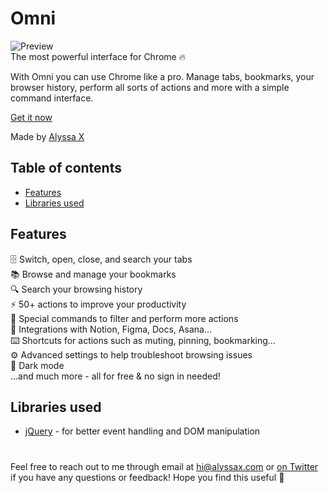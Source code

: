 # Omni
![Preview](preview.gif)
<br>
The most powerful interface for Chrome 🔥

With Omni you can use Chrome like a pro. Manage tabs, bookmarks, your browser history, perform all sorts of actions and more with a simple command interface.

[Get it now](https://chrome.google.com/webstore/detail/omni/mapjgeachilmcbbokkgcbgpbakaaeehi?hl=en&authuser=0)

Made by [Alyssa X](https://alyssax.com)

## Table of contents
- [Features](#features)
- [Libraries used](#libraries-used)

## Features
🗄 Switch, open, close, and search your tabs<br> 📚 Browse and manage your bookmarks<br> 🔍 Search your browsing history<br> ⚡️ 50+ actions to improve your productivity<br> 🔮 Special commands to filter and perform more actions<br> 🧩 Integrations with Notion, Figma, Docs, Asana...<br> ⌨️ Shortcuts for actions such as muting, pinning, bookmarking...<br> ⚙️ Advanced settings to help troubleshoot browsing issues<br> 🌙 Dark mode<br> ...and much more - all for free & no sign in needed!

## Libraries used

- [jQuery](https://jquery.com/) -  for better event handling and DOM manipulation
#
 Feel free to reach out to me through email at hi@alyssax.com or [on Twitter](https://twitter.com/alyssaxuu) if you have any questions or feedback! Hope you find this useful 💜
